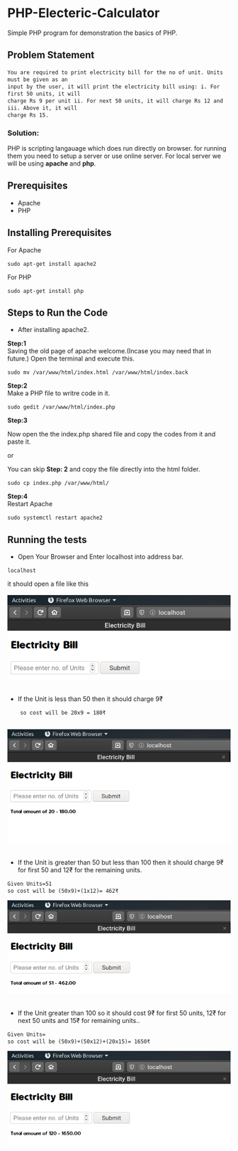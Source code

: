 # PHP-Electeric-Calculator

Simple PHP program for demonstration the basics of PHP.

## Problem Statement
```
You are required to print electricity bill for the no of unit. Units must be given as an
input by the user, it will print the electricity bill using: i. For first 50 units, it will
charge Rs 9 per unit ii. For next 50 units, it will charge Rs 12 and iii. Above it, it will
charge Rs 15.

```
### Solution:
PHP is scripting langauage which does run directly on browser. for running them you need to setup a server or use online server. For local server we will be using **apache** and **php**.

## Prerequisites
* Apache
* PHP

## Installing Prerequisites

For Apache
```
sudo apt-get install apache2
```
For PHP
```
sudo apt-get install php

```
## Steps to Run the Code
* After installing apache2. 

**Step:1**  
Saving the old page of apache welcome.(Incase you may need that in future.)
Open the terminal and execute this.
```
sudo mv /var/www/html/index.html /var/www/html/index.back

``` 
**Step:2**  
Make a PHP file to writre code in it.

```
sudo gedit /var/www/html/index.php

```

**Step:3**


Now open the the index.php shared file and copy the codes from it and paste it.

or

You can skip **Step: 2** and copy the file directly into the html folder.

```
sudo cp index.php /var/www/html/

```
**Step:4**   
Restart Apache 

```
sudo systemctl restart apache2

```
## Running the tests

* Open Your Browser and Enter localhost into address bar.

```
localhost 

```
it should open a file like this
<br />
<br />
![](cal1.png)
<br />
<br />

* If the Unit is less than 50 then it should charge 9₹
``` Given Units = 20
    so cost will be 20x9 = 180₹
    
 ```

![](cal2.png)
<br />
<br />
* If the Unit is greater than 50 but less than 100 then it should charge 9₹ for first 50 and 12₹ for the remaining units.

```
Given Units=51
so cost will be (50x9)+(1x12)= 462₹

```

![](cal3.png)
<br />
<br />

* If the Unit greater than 100 so it should cost 9₹ for first 50 units, 12₹ for next 50 units and 15₹ for remaining units..

```
Given Units=
so cost will be (50x9)+(50x12)+(20x15)= 1650₹

```

![](cal4.png)

